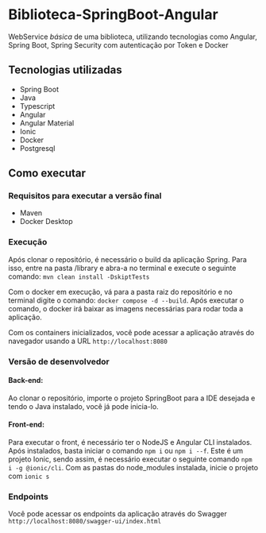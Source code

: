 # Biblioteca-SpringBoot-Angular
 WebService *básica* de uma biblioteca, utilizando tecnologias como Angular, Spring Boot, Spring Security com autenticação por Token e Docker
## Tecnologias utilizadas
- Spring Boot
- Java
- Typescript
- Angular
- Angular Material
- Ionic
- Docker
- Postgresql
## Como executar
### Requisitos para executar a versão final
- Maven
- Docker Desktop
### Execução
  Após clonar o repositório, é necessário o build da aplicação Spring. Para isso, entre na pasta /library e abra-a no terminal e execute o seguinte comando: ```mvn clean install -DskiptTests```

  Com o docker em execução, vá para a pasta raiz do repositório e no terminal digite o comando: ```docker compose -d --build```. Após executar o comando, o docker irá baixar as imagens necessárias para rodar toda a aplicação.

  Com os containers inicializados, você pode acessar a aplicação através do navegador usando a URL ```http://localhost:8080```
### Versão de desenvolvedor
#### Back-end:
  Ao clonar o repositório, importe o projeto SpringBoot para a IDE desejada e tendo o Java instalado, você já pode inicia-lo.
#### Front-end:
  Para executar o front, é necessário ter o NodeJS e Angular CLI instalados. Após instalados, basta iniciar o comando ```npm i``` ou ```npm i --f```. Este é um projeto Ionic, sendo assim, é necessário executar o seguinte comando ```npm i -g @ionic/cli```. Com as pastas do node_modules instalada, inicie o projeto com ```ionic s```
### Endpoints
  Você pode acessar os endpoints da aplicação através do Swagger ```http://localhost:8080/swagger-ui/index.html```
